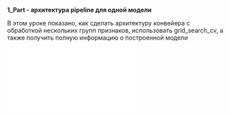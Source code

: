 **1_Part - архитектура pipeline для одной модели**

В этом уроке показано, как сделать архитектуру конвейера с обработкой нескольких групп признаков,
использовать grid_search_cv, а также получить полную информацию о построенной модели

![alt text](titanic_data_pipeline_estimator.html "Описание будет тут")